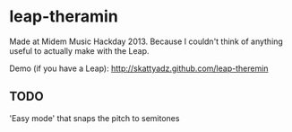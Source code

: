 leap-theramin
=============

Made at Midem Music Hackday 2013. Because I couldn't think of anything useful to actually make with the Leap.

Demo (if you have a Leap): http://skattyadz.github.com/leap-theremin

TODO
---

'Easy mode' that snaps the pitch to semitones